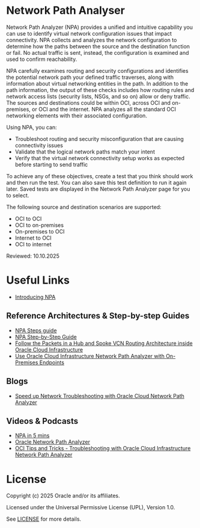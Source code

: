 #  Network Path Analyser

Network Path Analyzer (NPA) provides a unified and intuitive capability you can use to identify virtual network configuration issues that impact connectivity. NPA collects and analyzes the network configuration to determine how the paths between the source and the destination function or fail. No actual traffic is sent, instead, the configuration is examined and used to confirm reachability.

NPA carefully examines routing and security configurations and identifies the potential network path your defined traffic traverses, along with information about virtual networking entities in the path. In addition to the path information, the output of these checks includes how routing rules and network access lists (security lists, NSGs, and so on) allow or deny traffic. The sources and destinations could be within OCI, across OCI and on-premises, or OCI and the internet. NPA analyzes all the standard OCI networking elements with their associated configuration.

Using NPA, you can:

- Troubleshoot routing and security misconfiguration that are causing connectivity issues
- Validate that the logical network paths match your intent
- Verify that the virtual network connectivity setup works as expected before starting to send traffic

To achieve any of these objectives, create a test that you think should work and then run the test. You can also save this test definition to run it again later. Saved tests are displayed in the Network Path Analyzer page for you to select.

The following source and destination scenarios are supported:

- OCI to OCI
- OCI to on-premises
- On-premises to OCI
- Internet to OCI
- OCI to internet

Reviewed: 10.10.2025
 
# Useful Links

- [Introducing NPA](https://blogs.oracle.com/cloud-infrastructure/post/introducing-oracle-cloud-network-path-analyzer)

## Reference Architectures & Step-by-step Guides

 - [NPA Steps guide](https://blogs.oracle.com/ateam/post/oci-network-path-analyzer)
 - [NPA Step-by-Step Guide](https://k21academy.com/1z0-1072/oracle-cloud-network-path-analyzer/)
 - [Follow the Packets in a Hub and Spoke VCN Routing Architecture inside Oracle Cloud Infrastructure](https://docs.oracle.com/en/learn/follow-vcn-packets/#introduction)
 - [Use Oracle Cloud Infrastructure Network Path Analyzer with On-Premises Endpoints](https://docs.oracle.com/en/learn/onpremises-oci-npa/)

## Blogs
 
- [Speed up Network Troubleshooting with Oracle Cloud Network Path Analyzer](https://blogs.oracle.com/analytics/post/fast-track-network-troubleshooting-with-oracle-cloud-network-path-analyzer-for-oracle-analytics-cloud-oac)

## Videos & Podcasts

- [NPA in 5 mins](https://www.youtube.com/watch?v=vr8oitlkAvI)
- [Oracle Network Path Analyzer](https://videohub.oracle.com/media/Oracle+Network+Path+Analyzer.mov/1_dm81kp7i)
- [OCI Tips and Tricks - Troubleshooting with Oracle Cloud Infrastructure Network Path Analyzer](https://www.youtube.com/watch?v=AoTk4Aq-9Gw)

# License

Copyright (c) 2025 Oracle and/or its affiliates.

Licensed under the Universal Permissive License (UPL), Version 1.0.

See [LICENSE](https://github.com/oracle-devrel/technology-engineering/blob/main/LICENSE) for more details.
